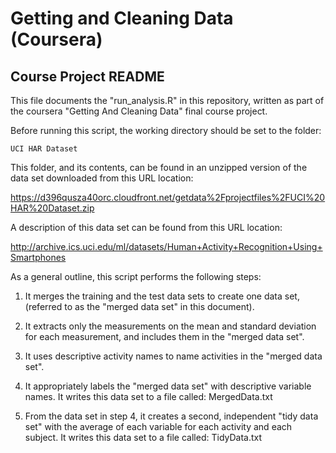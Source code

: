 
# Getting and Cleaning Data (Coursera)
## Course Project README

This file documents the "run_analysis.R" in this repository, written as part 
of the coursera "Getting And Cleaning Data" final course project.

Before running this script, the working directory should be set to the folder:

    UCI HAR Dataset
    
This folder, and its contents, can be found in an unzipped version of the data
set downloaded from this URL location:

https://d396qusza40orc.cloudfront.net/getdata%2Fprojectfiles%2FUCI%20HAR%20Dataset.zip

A description of this data set can be found from this URL location:

http://archive.ics.uci.edu/ml/datasets/Human+Activity+Recognition+Using+Smartphones

As a general outline, this script performs the following steps:

1. It merges the training and the test data sets to create one data set, 
   (referred to as the "merged data set" in this document).

2. It extracts only the measurements on the mean and standard deviation for
   each measurement, and includes them in the "merged data set".

3. It uses descriptive activity names to name activities in the "merged data
   set".

4. It appropriately labels the "merged data set" with descriptive variable
   names.  It writes this data set to a file called:  MergedData.txt

5. From the data set in step 4, it creates a second, independent "tidy data 
   set" with the average of each variable for each activity and each subject.
   It writes this data set to a file called:  TidyData.txt
